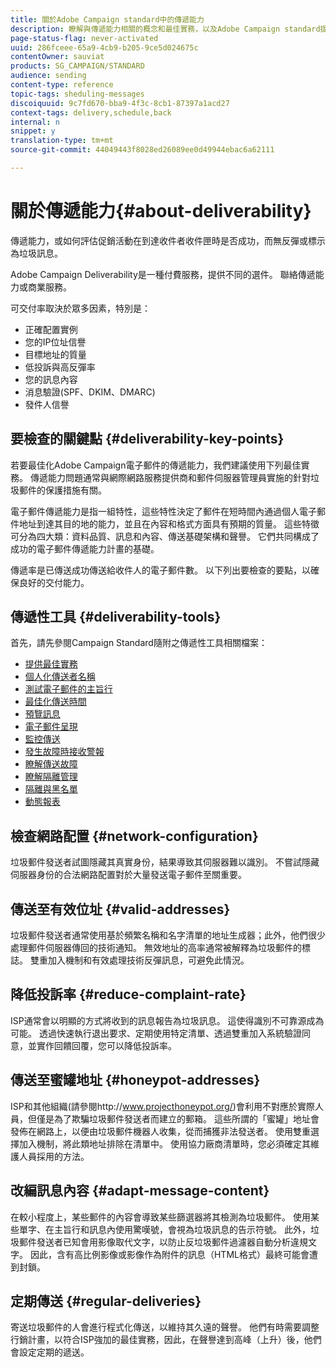 ```yaml
---
title: 關於Adobe Campaign standard中的傳遞能力
description: 瞭解與傳遞能力相關的概念和最佳實務，以及Adobe Campaign standard提供的工具，以最佳化傳送您的傳遞。
page-status-flag: never-activated
uuid: 286fceee-65a9-4cb9-b205-9ce5d024675c
contentOwner: sauviat
products: SG_CAMPAIGN/STANDARD
audience: sending
content-type: reference
topic-tags: sheduling-messages
discoiquuid: 9c7fd670-bba9-4f3c-8cb1-87397a1acd27
context-tags: delivery,schedule,back
internal: n
snippet: y
translation-type: tm+mt
source-git-commit: 44049443f8028ed26089ee0d49944ebac6a62111

---
```



# 關於傳遞能力{#about-deliverability}

傳遞能力，或如何評估促銷活動在到達收件者收件匣時是否成功，而無反彈或標示為垃圾訊息。

Adobe Campaign Deliverability是一種付費服務，提供不同的選件。 聯絡傳遞能力或商業服務。

可交付率取決於眾多因素，特別是：

* 正確配置實例
* 您的IP位址信譽
* 目標地址的質量
* 低投訴與高反彈率
* 您的訊息內容
* 消息驗證(SPF、DKIM、DMARC)
* 發件人信譽

## 要檢查的關鍵點 {#deliverability-key-points}

若要最佳化Adobe Campaign電子郵件的傳遞能力，我們建議使用下列最佳實務。 傳遞能力問題通常與網際網路服務提供商和郵件伺服器管理員實施的針對垃圾郵件的保護措施有關。

電子郵件傳遞能力是指一組特性，這些特性決定了郵件在短時間內通過個人電子郵件地址到達其目的地的能力，並且在內容和格式方面具有預期的質量。 這些特徵可分為四大類：資料品質、訊息和內容、傳送基礎架構和聲譽。 它們共同構成了成功的電子郵件傳遞能力計畫的基礎。

傳遞率是已傳送成功傳送給收件人的電子郵件數。
以下列出要檢查的要點，以確保良好的交付能力。

## 傳遞性工具 {#deliverability-tools}

首先，請先參閱Campaign Standard隨附之傳遞性工具相關檔案：
* [提供最佳實務](https://helpx.adobe.com/campaign/kb/delivery-best-practices.html)
* [個人化傳送者名稱](../../designing/using/personalization.md#personalizing-the-sender)
* [測試電子郵件的主旨行](../../sending/using/testing-subject-line-email.md)
* [最佳化傳送時間](../../sending/using/optimizing-the-sending-time.md)
* [預覽訊息](../../sending/using/previewing-messages.md)
* [電子郵件呈現](../../sending/using/email-rendering.md)
* [監控傳送](../../sending/using/monitoring-a-delivery.md)
* [發生故障時接收警報](../../sending/using/receiving-alerts-when-failures-happen.md)
* [瞭解傳送故障](../../sending/using/understanding-delivery-failures.md)
* [瞭解隔離管理](../../sending/using/understanding-quarantine-management.md)
* [隔離與黑名單](../../sending/using/understanding-quarantine-management.md#quarantine-vs-blacklisting)
* [動態報表](../../reporting/using/about-dynamic-reports.md)

## 檢查網路配置 {#network-configuration}

垃圾郵件發送者試圖隱藏其真實身份，結果導致其伺服器難以識別。 不嘗試隱藏伺服器身份的合法網路配置對於大量發送電子郵件至關重要。

## 傳送至有效位址 {#valid-addresses}

垃圾郵件發送者通常使用基於頻繁名稱和名字清單的地址生成器；此外，他們很少處理郵件伺服器傳回的技術通知。 無效地址的高率通常被解釋為垃圾郵件的標誌。 雙重加入機制和有效處理技術反彈訊息，可避免此情況。

## 降低投訴率 {#reduce-complaint-rate}

ISP通常會以明顯的方式將收到的訊息報告為垃圾訊息。 這使得識別不可靠源成為可能。 透過快速執行退出要求、定期使用特定清單、透過雙重加入系統驗證同意，並實作回饋回覆，您可以降低投訴率。

## 傳送至蜜罐地址 {#honeypot-addresses}

ISP和其他組織(請參閱http://www.projecthoneypot.org/)會利用不對應於實際人員，但僅是為了欺騙垃圾郵件發送者而建立的郵箱。 這些所謂的「蜜罐」地址會發佈在網路上，以便由垃圾郵件機器人收集，從而捕獲非法發送者。 使用雙重選擇加入機制，將此類地址排除在清單中。 使用協力廠商清單時，您必須確定其維護人員採用的方法。

## 改編訊息內容 {#adapt-message-content}

在較小程度上，某些郵件的內容會導致某些篩選器將其檢測為垃圾郵件。 使用某些單字、在主旨行和訊息內使用驚嘆號，會視為垃圾訊息的告示符號。 此外，垃圾郵件發送者已知會用影像取代文字，以防止反垃圾郵件過濾器自動分析違規文字。 因此，含有高比例影像或影像作為附件的訊息（HTML格式）最終可能會遭到封鎖。

## 定期傳送 {#regular-deliveries}

寄送垃圾郵件的人會進行程式化傳送，以維持其久遠的聲譽。 他們有時需要調整行銷計畫，以符合ISP強加的最佳實務，因此，在聲譽達到高峰（上升）後，他們會設定定期的遞送。
